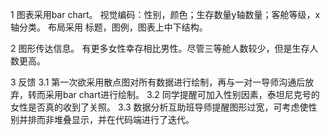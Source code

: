 1 图表采用bar chart。
视觉编码：性别，颜色；生存数量y轴数量；客舱等级，x轴分类。
布局采用 标题，图例，图表上中下结构。

2 图形传达信息。
有更多女性幸存相比男性。尽管三等舱人数较少，但是生存人数更高。


3 反馈
3.1 第一次欲采用散点图对所有数据进行绘制，再与一对一导师沟通后放弃，转而采用bar chart进行绘制。
3.2 同学提醒可加入性别因素，泰坦尼克号的女性是否真的收到了关照。
3.3 数据分析互助班导师提醒图形过宽，可考虑使性别并排而非堆叠显示，并在代码端进行了迭代。

